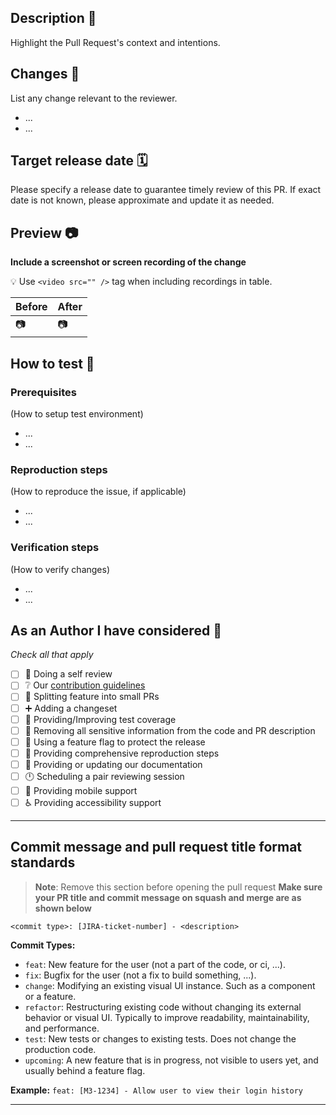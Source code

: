 ## Description 📝
Highlight the Pull Request's context and intentions.

## Changes  🔄
List any change relevant to the reviewer.
- ...
- ...

## Target release date 🗓️
Please specify a release date to guarantee timely review of this PR. If exact date is not known, please approximate and update it as needed.

## Preview 📷
**Include a screenshot or screen recording of the change**

:bulb: Use `<video src="" />` tag when including recordings in table.

| Before  | After   |
| ------- | ------- |
| 📷 | 📷 |

## How to test 🧪

### Prerequisites
(How to setup test environment)
- ...
- ...

### Reproduction steps
(How to reproduce the issue, if applicable)
- ...
- ...

### Verification steps
(How to verify changes)
- ...
- ...

## As an Author I have considered 🤔

*Check all that apply*

- [ ] 👀 Doing a self review
- [ ] ❔ Our [contribution guidelines](https://github.com/linode/manager/blob/develop/docs/CONTRIBUTING.md)
- [ ] 🤏 Splitting feature into small PRs
- [ ] ➕ Adding a changeset
- [ ] 🧪 Providing/Improving test coverage
- [ ] 🔐 Removing all sensitive information from the code and PR description
- [ ] 🚩 Using a feature flag to protect the release
- [ ] 👣 Providing comprehensive reproduction steps
- [ ] 📑 Providing or updating our documentation
- [ ] 🕛 Scheduling a pair reviewing session
- [ ] 📱 Providing mobile support
- [ ] ♿  Providing accessibility support

---
## Commit message and pull request title format standards

> **Note**: Remove this section before opening the pull request
**Make sure your PR title and commit message on squash and merge are as shown below**

`<commit type>: [JIRA-ticket-number] - <description>`

**Commit Types:**
- `feat`: New feature for the user (not a part of the code, or ci, ...).
- `fix`: Bugfix for the user (not a fix to build something, ...).
- `change`: Modifying an existing visual UI instance. Such as a component or a feature.
- `refactor`: Restructuring existing code without changing its external behavior or visual UI. Typically to improve readability, maintainability, and performance.
- `test`: New tests or changes to existing tests. Does not change the production code.
- `upcoming`: A new feature that is in progress, not visible to users yet, and usually behind a feature flag.

**Example:** `feat: [M3-1234] - Allow user to view their login history`

---

